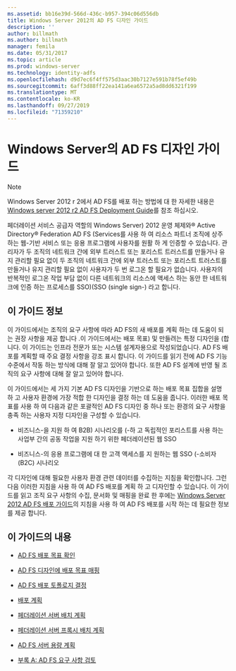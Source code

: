 ```yaml
---
ms.assetid: bb16e39d-566d-436c-b957-394c06d556db
title: Windows Server 2012의 AD FS 디자인 가이드
description: ''
author: billmath
ms.author: billmath
manager: femila
ms.date: 05/31/2017
ms.topic: article
ms.prod: windows-server
ms.technology: identity-adfs
ms.openlocfilehash: d9d7ec6f4ff575d3aac30b7127e591b78f5ef49b
ms.sourcegitcommit: 6aff3d88ff22ea141a6ea6572a5ad8dd6321f199
ms.translationtype: MT
ms.contentlocale: ko-KR
ms.lasthandoff: 09/27/2019
ms.locfileid: "71359210"
---
```

# <a name="ad-fs-design-guide-in-windows-server"></a>Windows Server의 AD FS 디자인 가이드 


  
> [!NOTE]  
> Windows Server 2012 r 2에서 AD FS를 배포 하는 방법에 대 한 자세한 내용은 [Windows server 2012 r2 AD FS Deployment Guide](../../ad-fs/deployment/Windows-Server-2012-R2-AD-FS-Deployment-Guide.md)를 참조 하십시오.  
  
페더레이션 서비스 공급자 역할의 Windows Server\) 2012 운영 체제와® Active Directory® Federation AD FS \(Services를 사용 하 여 리소스 파트너 조직에 상주 하는 웹\-기반 서비스 또는 응용 프로그램에 사용자를 원활 하 게 인증할 수 있습니다. 관리자가 두 조직의 네트워크 간에 외부 트러스트 또는 포리스트 트러스트를 만들거나 유지 관리할 필요 없이 두 조직의 네트워크 간에 외부 트러스트 또는 포리스트 트러스트를 만들거나 유지 관리할 필요 없이 사용자가 두 번 로그온 할 필요가 없습니다. 사용자의 반복적인 로그온 작업 부담 없이 다른 네트워크의 리소스에 액세스 하는 동안 한 네트워크에 인증 하는 프로세스를 SSO\)\(SSO (single sign\-) 라고 합니다.  
  
## <a name="about-this-guide"></a>이 가이드 정보  
이 가이드에서는 조직의 요구 사항에 따라 AD FS의 새 배포를 계획 하는 데 도움이 되는 권장 사항을 제공 합니다 .이 가이드에서는 배포 목표\) 및 만들려는 특정 디자인을 \(합니다. 이 가이드는 인프라 전문가 또는 시스템 설계자용으로 작성되었습니다. AD FS 배포를 계획할 때 주요 결정 사항을 강조 표시 합니다. 이 가이드를 읽기 전에 AD FS 기능 수준에서 작동 하는 방식에 대해 잘 알고 있어야 합니다. 또한 AD FS 설계에 반영 될 조직의 요구 사항에 대해 잘 알고 있어야 합니다.  
  
이 가이드에서는 세 가지 기본 AD FS 디자인을 기반으로 하는 배포 목표 집합을 설명 하 고 사용자 환경에 가장 적합 한 디자인을 결정 하는 데 도움을 줍니다. 이러한 배포 목표를 사용 하 여 다음과 같은 포괄적인 AD FS 디자인 중 하나 또는 환경의 요구 사항을 충족 하는 사용자 지정 디자인을 구성할 수 있습니다.  
  
-   비즈니스\-을 지원 하 여 B2B\) 시나리오를 \(\-하 고 독립적인 포리스트를 사용 하는 사업부 간의 공동 작업을 지원 하기 위한 페더레이션된 웹 SSO  
  
-   비즈니스\-의 응용 프로그램에 대 한 고객 액세스를 지 원하는 웹 SSO (\-소비자 \(B2C\) 시나리오  
  
각 디자인에 대해 필요한 사용자 환경 관련 데이터를 수집하는 지침을 확인합니다. 그런 다음 이러한 지침을 사용 하 여 AD FS 배포를 계획 하 고 디자인할 수 있습니다. 이 가이드를 읽고 조직 요구 사항의 수집, 문서화 및 매핑을 완료 한 후에는 [Windows Server 2012 AD FS 배포 가이드](../../ad-fs/deployment/Windows-Server-2012-AD-FS-Deployment-Guide.md)의 지침을 사용 하 여 AD FS 배포를 시작 하는 데 필요한 정보를 제공 합니다.  
  
## <a name="in-this-guide"></a>이 가이드의 내용  
  
-   [AD FS 배포 목표 확인](Identifying-Your-AD-FS-Deployment-Goals.md)  
  
-   [AD FS 디자인에 배포 목표 매핑](Mapping-Your-Deployment-Goals-to-an-AD-FS-Design.md)  
  
-   [AD FS 배포 토폴로지 결정](Determine-Your-AD-FS-Deployment-Topology.md)  
  
-   [배포 계획](Planning-Your-Deployment.md)  
  
-   [페더레이션 서버 배치 계획](Planning-Federation-Server-Placement.md)  
  
-   [페더레이션 서버 프록시 배치 계획](Planning-Federation-Server-Proxy-Placement.md)  
  
-   [AD FS 서버 용량 계획](Planning-for-AD-FS-Server-Capacity.md)  
  
-   [부록 A: AD FS 요구 사항 검토](Appendix-A--Reviewing-AD-FS-Requirements.md)  
  

